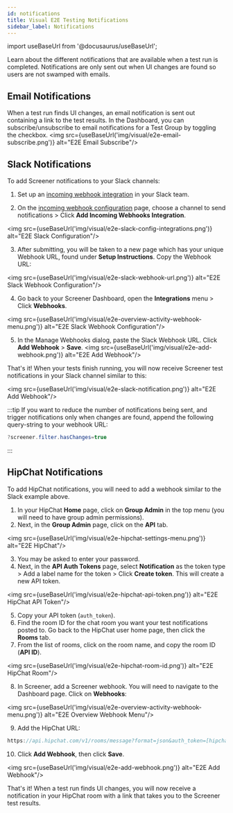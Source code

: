 ```yaml
---
id: notifications
title: Visual E2E Testing Notifications
sidebar_label: Notifications
---
```


import useBaseUrl from '@docusaurus/useBaseUrl';

Learn about the different notifications that are available when a test run is completed. Notifications are only sent out when UI changes are found so users are not swamped with emails.

## Email Notifications
When a test run finds UI changes, an email notification is sent out containing a link to the test results. In the Dashboard, you can subscribe/unsubscribe to email notifications for a Test Group by toggling the checkbox.
<img src={useBaseUrl('img/visual/e2e-email-subscribe.png')} alt="E2E Email Subscribe"/>


## Slack Notifications
To add Screener notifications to your Slack channels:

1. Set up an [incoming webhook integration](https://my.slack.com/services/new/incoming-webhook/) in your Slack team.

2. On the [incoming webhook configuration](https://my.slack.com/services/new/incoming-webhook/) page, choose a channel to send notifications > Click **Add Incoming Webhooks Integration**.

  <img src={useBaseUrl('img/visual/e2e-slack-config-integrations.png')} alt="E2E Slack Configuration"/>

3. After submitting, you will be taken to a new page which has your unique Webhook URL, found under **Setup Instructions**. Copy the Webhook URL:

  <img src={useBaseUrl('img/visual/e2e-slack-webhook-url.png')} alt="E2E Slack Webhook Configuration"/>

4. Go back to your Screener Dashboard, open the **Integrations** menu > Click **Webhooks**.

  <img src={useBaseUrl('img/visual/e2e-overview-activity-webhook-menu.png')} alt="E2E Slack Webhook Configuration"/>

5. In the Manage Webhooks dialog, paste the Slack Webhook URL. Click **Add Webhook** > **Save**.
<img src={useBaseUrl('img/visual/e2e-add-webhook.png')} alt="E2E Add Webhook"/>

That's it! When your tests finish running, you will now receive Screener test notifications in your Slack channel similar to this:

  <img src={useBaseUrl('img/visual/e2e-slack-notification.png')} alt="E2E Add Webhook"/>

:::tip
If you want to reduce the number of notifications being sent, and trigger notifications only when changes are found, append the following query-string to your webhook URL:

```java
?screener.filter.hasChanges=true
```
:::


## HipChat Notifications

To add HipChat notifications, you will need to add a webhook similar to the Slack example above.

1. In your HipChat **Home** page, click on **Group Admin** in the top menu (you will need to have group admin permissions).
2. Next, in the **Group Admin** page, click on the **API** tab.

<img src={useBaseUrl('img/visual/e2e-hipchat-settings-menu.png')} alt="E2E HipChat"/>

3. You may be asked to enter your password.
4. Next, in the **API Auth Tokens** page, select **Notification** as the token type > Add a label name for the token > Click **Create token**. This will create a new API token.

  <img src={useBaseUrl('img/visual/e2e-hipchat-api-token.png')} alt="E2E HipChat API Token"/>

5. Copy your API token (`auth_token`).
6. Find the room ID for the chat room you want your test notifications posted to. Go back to the HipChat user home page, then click the **Rooms** tab.
7. From the list of rooms, click on the room name, and copy the room ID (**API ID**).

  <img src={useBaseUrl('img/visual/e2e-hipchat-room-id.png')} alt="E2E HipChat Room"/>

8. In Screener, add a Screener webhook. You will need to navigate to the Dashboard page. Click on **Webhooks**:

  <img src={useBaseUrl('img/visual/e2e-overview-activity-webhook-menu.png')} alt="E2E Overview Webhook Menu"/>

9. Add the HipChat URL:
  ```java
  https://api.hipchat.com/v1/rooms/message?format=json&auth_token=[hipchat-api-token]&room_id=[hipchat-room-api-id]
  ```

10. Click **Add Webhook**, then click **Save**.

  <img src={useBaseUrl('img/visual/e2e-add-webhook.png')} alt="E2E Add Webhook"/>

That's it! When a test run finds UI changes, you will now receive a notification in your HipChat room with a link that takes you to the Screener test results.
